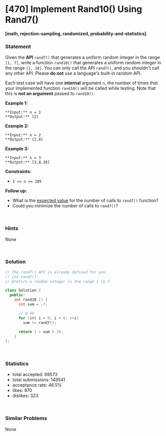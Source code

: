 # [470] Implement Rand10() Using Rand7()

**[math, rejection-sampling, randomized, probability-and-statistics]**

### Statement

Given the **API** `rand7()` that generates a uniform random integer in the range `[1, 7]`, write a function `rand10()` that generates a uniform random integer in the range `[1, 10]`. You can only call the API `rand7()`, and you shouldn't call any other API. Please **do not** use a language's built-in random API.

Each test case will have one **internal** argument `n`, the number of times that your implemented function `rand10()` will be called while testing. Note that this is **not an argument** passed to `rand10()`.


**Example 1:**

```
**Input:** n = 1
**Output:** [2]

```
**Example 2:**

```
**Input:** n = 2
**Output:** [2,8]

```
**Example 3:**

```
**Input:** n = 3
**Output:** [3,8,10]

```

**Constraints:**
* `1 <= n <= 105`


**Follow up:**
* What is the [expected value](https://en.wikipedia.org/wiki/Expected_value) for the number of calls to `rand7()` function?
* Could you minimize the number of calls to `rand7()`?


<br>

### Hints

None

<br>

### Solution

```cpp
// The rand7() API is already defined for you.
// int rand7();
// @return a random integer in the range 1 to 7

class Solution {
  public:
    int rand10 () {
      int sum = -7;

      // 0-49
      for (int i = 0; i < 8; ++i)
        sum += rand7();
      
      return 1 + sum % 10;
    }
};
```

<br>

### Statistics

- total accepted: 69573
- total submissions: 149541
- acceptance rate: 46.5%
- likes: 970
- dislikes: 323

<br>

### Similar Problems

None
